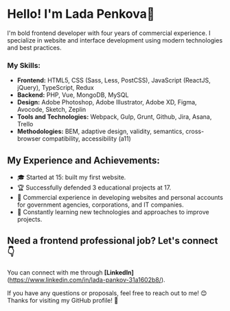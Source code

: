 # Hello! I'm Lada Penkova👋

I'm bold frontend developer with four years of commercial experience. I specialize in website and interface development using modern technologies and best practices.

### My Skills:

- **Frontend:** HTML5, CSS (Sass, Less, PostCSS), JavaScript (ReactJS, jQuery), TypeScript, Redux
- **Backend:** PHP, Vue, MongoDB, MySQL
- **Design:** Adobe Photoshop, Adobe Illustrator, Adobe XD, Figma, Avocode, Sketch, Zeplin
- **Tools and Technologies:** Webpack, Gulp, Grunt, Github, Jira, Asana, Trello
- **Methodologies:** BEM, adaptive design, validity, semantics, cross-browser compatibility, accessibility (a11)

## My Experience and Achievements:

- 🎓 Started at 15: built my first website.
- 🏆 Successfully defended 3 educational projects at 17.
- 💼 Commercial experience in developing websites and personal accounts for government agencies, corporations, and IT companies.
- 🌱 Constantly learning new technologies and approaches to improve projects.

## Need a frontend professional job? Let's connect 👇

You can connect with me through **[LinkedIn]**(https://www.linkedin.com/in/lada-pankov-31a1602b8/).

If you have any questions or proposals, feel free to reach out to me! 😊
Thanks for visiting my GitHub profile! 🚀
